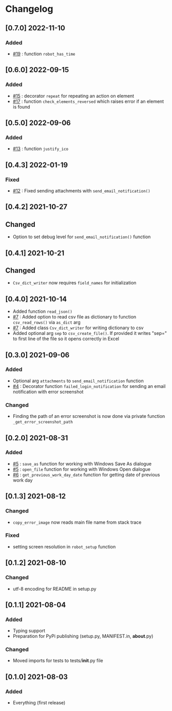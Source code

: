 # Changelog
## [0.7.0] 2022-11-10
### Added
- [#19](https://github.com/ultimaterpa/urpautils/issues/19) : function `robot_has_time`

## [0.6.0] 2022-09-15
### Added
- [#15](https://github.com/ultimaterpa/urpautils/pull/15) : decorator `repeat` for repeating an action on element
- [#17](https://github.com/ultimaterpa/urpautils/pull/17) : function `check_elements_reversed` which raises error if an element is found

## [0.5.0] 2022-09-06
### Added
- [#13](https://github.com/ultimaterpa/urpautils/issues/13) : function `justify_ico`

## [0.4.3] 2022-01-19
### Fixed
- [#12](https://github.com/ultimaterpa/urpautils/pull/12) : Fixed sending attachments with `send_email_notification()`

## [0.4.2] 2021-10-27
## Changed
- Option to set debug level for `send_email_notification()` function

## [0.4.1] 2021-10-21
## Changed
- `Csv_dict_writer` now requires `field_names` for initialization

## [0.4.0] 2021-10-14
- Added function `read_json()`
- [#7](https://github.com/ultimaterpa/urpautils/issues/7) : Added option to read csv file as dictionary to function `csv_read_rows()` via `as_dict` arg
- [#7](https://github.com/ultimaterpa/urpautils/issues/7) : Added class `Csv_dict_writer` for writing dictionary to csv
- Added optional arg `sep` to `csv_create_file()`. If provided it writes "sep=<separator>" to first line of the file so it opens correctly in Excel

## [0.3.0] 2021-09-06
### Added
- Optional arg `attachments` to `send_email_notification` function
- [#4](https://github.com/ultimaterpa/urpautils/issues/4) : Decorator function `failed_login_notification` for sending an email notification with error screenshot

### Changed
- Finding the path of an error screenshot is now done via private function `_get_error_screenshot_path`

## [0.2.0] 2021-08-31
### Added
- [#5](https://github.com/ultimaterpa/urpautils/issues/5) : `save_as` function for working with Windows Save As dialogue
- [#5](https://github.com/ultimaterpa/urpautils/issues/5) : `open_file` function for working with Windows Open dialogue
- [#6](https://github.com/ultimaterpa/urpautils/issues/6) : `get_previous_work_day_date` function for getting date of previous work day

## [0.1.3] 2021-08-12
### Changed
- `copy_error_image` now reads main file name from stack trace

### Fixed
- setting screen resolution in `robot_setup` function

## [0.1.2] 2021-08-10

### Changed
- utf-8 encoding for README in setup.py

## [0.1.1] 2021-08-04

### Added
- Typing support
- Preparation for PyPi publishing (setup.py, MANIFEST.in, __about__.py)

### Changed
- Moved imports for tests to tests/__init__.py file

## [0.1.0] 2021-08-03

### Added
- Everything (first release)
